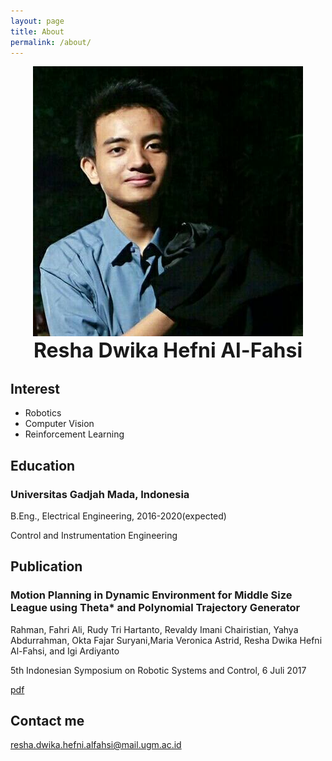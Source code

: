 ```yaml
---
layout: page
title: About
permalink: /about/
---
```



<center><img src="/images/resha.jpg" alt="Profil Picture" width ="432" height="432"></center>
<div style="text-align: center">
  <font size="6rem"><strong>Resha Dwika Hefni Al-Fahsi</strong><br></font>
  <!-- <font size="4.5rem"> -->
    <!-- Teknik Elektro 2016<br> -->
    <!-- Universitas Gadjah Mada<br> -->
  <!-- </font> -->
</div>
<!-- <div style="text-align: left">
<font size="4.5rem"><strong>Interest</strong><br></font>
</div> -->

## Interest
* Robotics
* Computer Vision
* Reinforcement Learning


## Education

### Universitas Gadjah Mada, Indonesia</strong><br>

B.Eng., Electrical Engineering, 2016-2020(expected)

Control and Instrumentation Engineering
  

## Publication

### Motion Planning in Dynamic Environment for Middle Size League using Theta* and Polynomial Trajectory Generator</strong><br>
     
Rahman, Fahri Ali, Rudy Tri Hartanto, Revaldy Imani Chairistian, Yahya Abdurrahman, Okta Fajar Suryani,Maria Veronica Astrid, Resha Dwika Hefni Al-Fahsi, and Igi Ardiyanto
     
5th Indonesian Symposium on Robotic Systems and Control, 6 Juli 2017

[pdf](http://digilib.mercubuana.ac.id/manager/t!@file_artikel_abstrak/Isi_Artikel_877216399578.pdf)


## Contact me
[resha.dwika.hefni.alfahsi@mail.ugm.ac.id](mailto:resha.dwika.hefni.alfahsi@mail.ugm.ac.id)

